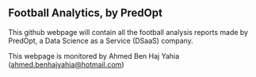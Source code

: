 ## Football Analytics, by PredOpt

This github webpage will contain all the football analysis reports made by PredOpt, a Data Science as a Service (DSaaS) company.


This webpage is monitored by Ahmed Ben Haj Yahia (ahmed.benhajyahia@hotmail.com)
